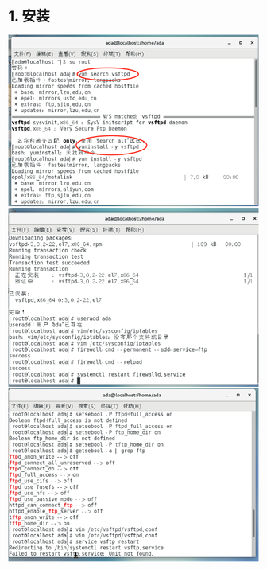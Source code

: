 # 1. 安装
![](_v_images/_1539937348_14383.png)
![](_v_images/_1539937860_2124.png)
![](_v_images/_1539938688_11289.png)